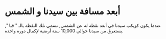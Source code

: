 # أبعد مسافة بين سيدنا و الشمس

عندما يكون كويكب سيدنا في أبعد نقطة له عن الشمس, تسمي تلك النقطة بالـ " قبا ",
يستغرق من سيدنا حوالي 10,000 سنة أرضية لإكمال دورة واحدة.
